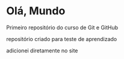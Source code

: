 # Olá, Mundo
 Primeiro repositório do curso de  Git e GitHub

 repositório criado para teste de aprendizado


adicionei diretamente no site
